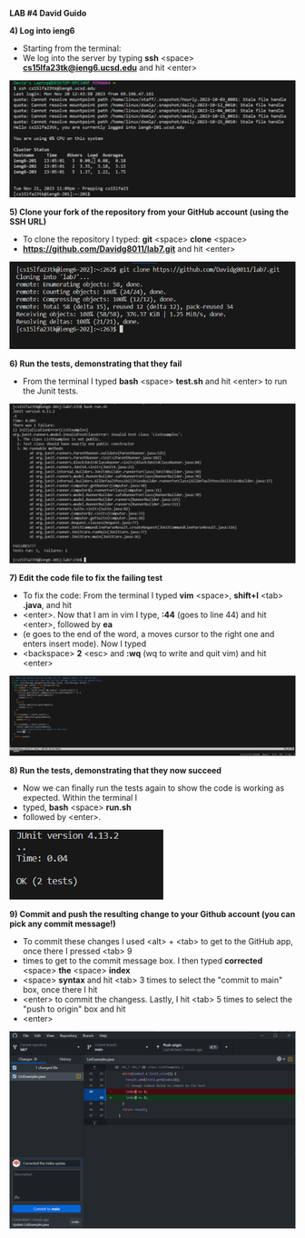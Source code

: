 

**LAB #4 David Guido**


**4) Log into ieng6**

* Starting from the terminal:
* We log into the server by typing **ssh** \<space\>  **cs15lfa23tk@ieng6.ucsd.edu** and hit \<enter\>
  
![Image](Lab_4_log_Into_ieng6.png)






**5) Clone your fork of the repository from your GitHub account (using the SSH URL)**

* To clone the repository I typed: **git** \<space\>  **clone** \<space\>
* **https://github.com/Davidg8011/lab7.git** and hit \<enter\>

![Image](Lab_4_git_clone.png)







**6) Run the tests, demonstrating that they fail**

* From the terminal I typed **bash** \<space\> **test.sh** and hit \<enter\> to run the Junit tests.

![Image](Lab_4_failed_Test.png)







**7) Edit the code file to fix the failing test**

* To fix the code: From the terminal I typed **vim** \<space\>, **shift+l** \<tab\> **.java**, and hit
* \<enter\>. Now that I am in vim I type, **:44** (goes to line 44) and hit \<enter\>, followed by **ea**
* (e goes to the end of the word, a moves cursor to the right one and enters insert mode). Now I typed
* \<backspace\> **2** \<esc\> and **:wq** (wq to write and quit vim) and hit \<enter\>

![Image](Lab_4_vim_editing_VScode.png)






**8) Run the tests, demonstrating that they now succeed**

* Now we can finally run the tests again to show the code is working as expected. Within the terminal I
* typed, **bash** \<space\> **run.sh**
* followed by \<enter\>.


![Image](Lab_4_Junit_running_vscode_yes.png)






**9) Commit and push the resulting change to your Github account (you can pick any commit message!)**

* To commit these changes I used \<alt\> + \<tab\> to get to the GitHub app, once there I pressed \<tab\> 9
* times to get to the commit message box. I then typed **corrected** \<space\> **the** \<space\> **index**
* \<space\> **syntax** and hit \<tab\> 3 times to select the "commit to main" box, once there I hit
* \<enter\> to commit the changess. Lastly, I hit \<tab\> 5 times to select the "push to origin" box and hit
* \<enter\>

![Image](Lab_4_commitingToGIt.png)

